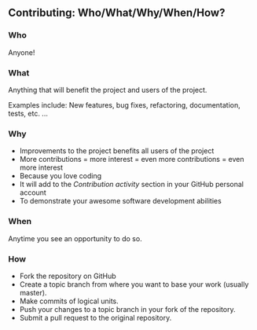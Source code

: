 ## Contributing: Who/What/Why/When/How?

### Who
Anyone!

### What
Anything that will benefit the project and users of the project.

Examples include: New features, bug fixes, refactoring, documentation, tests, etc. ...

### Why
 - Improvements to the project benefits all users of the project
 - More contributions = more interest = even more contributions = even more interest
 - Because you love coding
 - It will add to the *Contribution activity* section in your GitHub personal account
 - To demonstrate your awesome software development abilities

### When
Anytime you see an opportunity to do so.

### How
- Fork the repository on GitHub
- Create a topic branch from where you want to base your work (usually master).
- Make commits of logical units.
- Push your changes to a topic branch in your fork of the repository.
- Submit a pull request to the original repository.